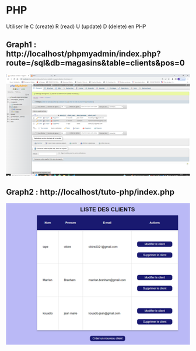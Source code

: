 # PHP
Utiliser le C (create) R (read) U (update) D (delete) en PHP

## Graph1 : http://localhost/phpmyadmin/index.php?route=/sql&db=magasins&table=clients&pos=0
![php_admi](php1.PNG)

## Graph2 : http://localhost/tuto-php/index.php
![php_admi](php2.PNG)
